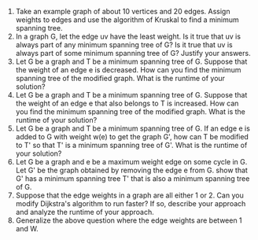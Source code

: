 1. Take an example graph of about 10 vertices and 20 edges. Assign weights to edges and use the algorithm of Kruskal to find a minimum spanning tree.  
2. In a graph G, let the edge uv have the least weight. Is it true that uv is always part of any minimum spanning tree of G? Is it true that uv is always part of some minimum spanning tree of G? Justify your answers.  
3. Let G be a graph and T be a minimum spanning tree of G. Suppose that the weight of an edge e is decreased. How can you find the minimum spanning tree of the modified graph. What is the runtime of your solution?  
4. Let G be a graph and T be a minimum spanning tree of G. Suppose that the weight of an edge e that also belongs to T is increased. How can you find the minimum spanning tree of the modified graph. What is the runtime of your solution?  
5. Let G be a graph and T be a minimum spanning tree of G. If an edge e is added to G with weight w(e) to get the graph G', how can T be modified to T' so that T' is a minimum spanning tree of G'. What is the runtime of your solution?  
6. Let G be a graph and e be a maximum weight edge on some cycle in G. Let G' be the graph obtained by removing the edge e from G. show that G' has a minimum spanning tree T' that is also a minimum spanning tree of G.
7. Suppose that the edge weights in a graph are all either 1 or 2. Can you modify Dijkstra's algorithm to run faster? If so, describe your approach and analyze the runtime of your approach.  
8. Generalize the above question where the edge weights are between 1 and W.


